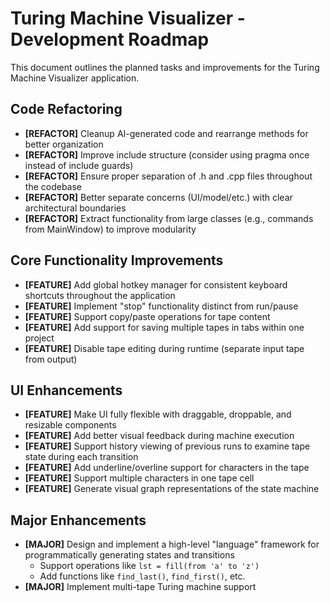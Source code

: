 # Turing Machine Visualizer - Development Roadmap

This document outlines the planned tasks and improvements for the Turing Machine Visualizer application.

## Code Refactoring

- **[REFACTOR]** Cleanup AI-generated code and rearrange methods for better organization
- **[REFACTOR]** Improve include structure (consider using pragma once instead of include guards)
- **[REFACTOR]** Ensure proper separation of .h and .cpp files throughout the codebase
- **[REFACTOR]** Better separate concerns (UI/model/etc.) with clear architectural boundaries
- **[REFACTOR]** Extract functionality from large classes (e.g., commands from MainWindow) to improve modularity

## Core Functionality Improvements

- **[FEATURE]** Add global hotkey manager for consistent keyboard shortcuts throughout the application
- **[FEATURE]** Implement "stop" functionality distinct from run/pause
- **[FEATURE]** Support copy/paste operations for tape content
- **[FEATURE]** Add support for saving multiple tapes in tabs within one project
- **[FEATURE]** Disable tape editing during runtime (separate input tape from output)

## UI Enhancements

- **[FEATURE]** Make UI fully flexible with draggable, droppable, and resizable components
- **[FEATURE]** Add better visual feedback during machine execution
- **[FEATURE]** Support history viewing of previous runs to examine tape state during each transition
- **[FEATURE]** Add underline/overline support for characters in the tape
- **[FEATURE]** Support multiple characters in one tape cell
- **[FEATURE]** Generate visual graph representations of the state machine

## Major Enhancements

- **[MAJOR]** Design and implement a high-level "language" framework for programmatically generating states and transitions
  - Support operations like `lst = fill(from 'a' to 'z')` 
  - Add functions like `find_last()`, `find_first()`, etc.
- **[MAJOR]** Implement multi-tape Turing machine support
